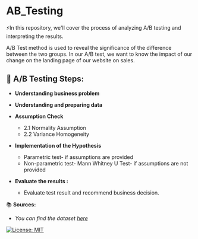 # AB_Testing

⚡In this repository, we'll cover the process of analyzing A/B testing and interpreting the results.

A/B Test method is used to reveal the significance of the difference between the two groups. In our A/B test, we want to know the impact of our change on the landing page of our website on sales.

 📄 A/B Testing Steps:
 --
  
- **Understanding business problem**
- **Understanding and preparing data**
- **Assumption Check**
   - 2.1 Normality Assumption
   - 2.2 Variance Homogeneity
- **Implementation of the Hypothesis**
  - Parametric test- if assumptions are provided
  - Non-parametric test- Mann Whitney U Test- if assumptions are not provided
 
 - **Evaluate the results :**
   - Evaluate test result and recommend business decision.
   
📚 **Sources:**
- *You can find the dataset [here](https://www.kaggle.com/datasets/sergylog/ab-test-data)*

[![License: MIT](https://img.shields.io/badge/License-MIT-blue.svg)](https://github.com/miraytopal/AB_Testing/blob/main/LICENSE)
  
